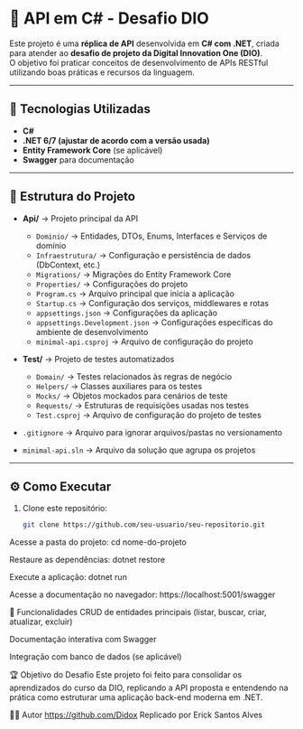 # 📌 API em C# - Desafio DIO

Este projeto é uma **réplica de API** desenvolvida em **C# com .NET**, criada para atender ao **desafio de projeto da Digital Innovation One (DIO)**.  
O objetivo foi praticar conceitos de desenvolvimento de APIs RESTful utilizando boas práticas e recursos da linguagem.

---

## 🚀 Tecnologias Utilizadas
- **C#**  
- **.NET 6/7 (ajustar de acordo com a versão usada)**  
- **Entity Framework Core** (se aplicável)  
- **Swagger** para documentação  

---

## 📂 Estrutura do Projeto

- **Api/** → Projeto principal da API
  - `Dominio/` → Entidades, DTOs, Enums, Interfaces e Serviços de domínio
  - `Infraestrutura/` → Configuração e persistência de dados (DbContext, etc.)
  - `Migrations/` → Migrações do Entity Framework Core
  - `Properties/` → Configurações do projeto
  - `Program.cs` → Arquivo principal que inicia a aplicação
  - `Startup.cs` → Configuração dos serviços, middlewares e rotas
  - `appsettings.json` → Configurações da aplicação
  - `appsettings.Development.json` → Configurações específicas do ambiente de desenvolvimento
  - `minimal-api.csproj` → Arquivo de configuração do projeto

- **Test/** → Projeto de testes automatizados
  - `Domain/` → Testes relacionados às regras de negócio
  - `Helpers/` → Classes auxiliares para os testes
  - `Mocks/` → Objetos mockados para cenários de teste
  - `Requests/` → Estruturas de requisições usadas nos testes
  - `Test.csproj` → Arquivo de configuração do projeto de testes

- `.gitignore` → Arquivo para ignorar arquivos/pastas no versionamento  
- `minimal-api.sln` → Arquivo da solução que agrupa os projetos  


---

## ⚙️ Como Executar
1. Clone este repositório:
   ```bash
   git clone https://github.com/seu-usuario/seu-repositorio.git
   
Acesse a pasta do projeto:
cd nome-do-projeto

Restaure as dependências:
dotnet restore

Execute a aplicação:
dotnet run

Acesse a documentação no navegador:
https://localhost:5001/swagger

📌 Funcionalidades
 CRUD de entidades principais (listar, buscar, criar, atualizar, excluir)

 Documentação interativa com Swagger

 Integração com banco de dados (se aplicável)

🏆 Objetivo do Desafio
Este projeto foi feito para consolidar os aprendizados do curso da DIO, replicando a API proposta e entendendo na prática como estruturar uma aplicação back-end moderna em .NET.

👨‍💻 Autor
https://github.com/Didox
Replicado por Erick Santos Alves
